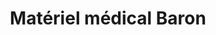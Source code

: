 ---
title: "Matériel médical Baron"
url: /yvetot/materiel-medical-baron/
shop: approvisionnement médical
---